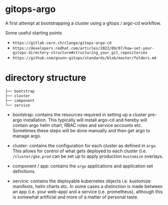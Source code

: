 # gitops-argo

A first attempt at bootstrapping a cluster using a gitops / argo-cd workflow.

Some useful starting points

* `https://gitlab.cern.ch/clange/gitops-argo-cd`
* `https://developers.redhat.com/articles/2022/09/07/how-set-your-gitops-directory-structure#structuring_your_git_repositories`
* `https://github.com/gnunn-gitops/standards/blob/master/folders.md`

# directory structure
```bash
├── bootstrap
├── cluster
├── component
└── service
```

* bootstrap: contains the resources required in setting up a cluster pre-argo installation. This typically will install argo-cd and hereby will contain argo helm chart, RBAC roles and service accounts etc. Sometimes these steps will be done manually and then get argo to manage argo.

* cluster: contains the configuration for each cluster as defined in `argo`. This allows for control of what gets deployed to each cluster (i.e. `/cluster/gke.prod` can be set up to apply production `kustomize` overlays.

* component / app: contains the `argo` applications and application set definitions.

* service: contains the deployable kubernetes objects i.e. kustomize manifests, helm charts etc. In some cases a distinction is made between an app (i.e. your web-app) and a service (i.e. prometheus), although this is somewhat artificial and more of a matter of personal taste.
